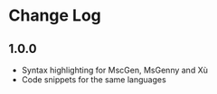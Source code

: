 # Change Log

## 1.0.0
- Syntax highlighting for MscGen, MsGenny and Xù
- Code snippets for the same languages
